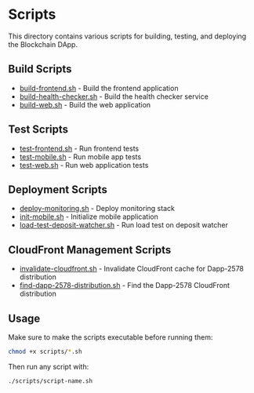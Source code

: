 # Scripts

This directory contains various scripts for building, testing, and deploying the Blockchain DApp.

## Build Scripts

- [build-frontend.sh](file:///mnt/c/Users/Leke/Decentralized-App/Blockchain-DApp/scripts/build-frontend.sh) - Build the frontend application
- [build-health-checker.sh](file:///mnt/c/Users/Leke/Decentralized-App/Blockchain-DApp/scripts/build-health-checker.sh) - Build the health checker service
- [build-web.sh](file:///mnt/c/Users/Leke/Decentralized-App/Blockchain-DApp/scripts/build-web.sh) - Build the web application

## Test Scripts

- [test-frontend.sh](file:///mnt/c/Users/Leke/Decentralized-App/Blockchain-DApp/scripts/test-frontend.sh) - Run frontend tests
- [test-mobile.sh](file:///mnt/c/Users/Leke/Decentralized-App/Blockchain-DApp/scripts/test-mobile.sh) - Run mobile app tests
- [test-web.sh](file:///mnt/c/Users/Leke/Decentralized-App/Blockchain-DApp/scripts/test-web.sh) - Run web application tests

## Deployment Scripts

- [deploy-monitoring.sh](file:///mnt/c/Users/Leke/Decentralized-App/Blockchain-DApp/scripts/deploy-monitoring.sh) - Deploy monitoring stack
- [init-mobile.sh](file:///mnt/c/Users/Leke/Decentralized-App/Blockchain-DApp/scripts/init-mobile.sh) - Initialize mobile application
- [load-test-deposit-watcher.sh](file:///mnt/c/Users/Leke/Decentralized-App/Blockchain-DApp/scripts/load-test-deposit-watcher.sh) - Run load test on deposit watcher

## CloudFront Management Scripts

- [invalidate-cloudfront.sh](file:///mnt/c/Users/Leke/Decentralized-App/Blockchain-DApp/scripts/invalidate-cloudfront.sh) - Invalidate CloudFront cache for Dapp-2578 distribution
- [find-dapp-2578-distribution.sh](file:///mnt/c/Users/Leke/Decentralized-App/Blockchain-DApp/scripts/find-dapp-2578-distribution.sh) - Find the Dapp-2578 CloudFront distribution

## Usage

Make sure to make the scripts executable before running them:
```bash
chmod +x scripts/*.sh
```

Then run any script with:
```bash
./scripts/script-name.sh
```